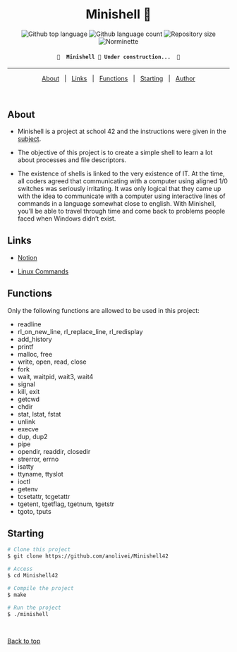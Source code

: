 <h1 align="center">Minishell 🐚 </h1>

<p align="center">

 <img alt="Github top language" src="https://img.shields.io/github/languages/top/anolivei/Minishell42?color=3de069">

  <img alt="Github language count" src="https://img.shields.io/github/languages/count/anolivei/Minishell42?color=3de069">

  <img alt="Repository size" src="https://img.shields.io/github/repo-size/anolivei/Minishell42?color=3de069">

  <img alt="Norminette" src="https://github.com/anolivei/Minishell42/actions/workflows/norminette.yml/badge.svg?event=push">

</p>
<h4 align="center">

	🚧  Minishell 🐚 Under construction...  🚧

</h4> 

<hr>

<p align="center">
  <a href="#about">About</a> &#xa0; | &#xa0;
  <a href="#links">Links</a> &#xa0; | &#xa0;
  <a href="#functions">Functions</a> &#xa0; | &#xa0;
  <a href="#starting">Starting</a> &#xa0; | &#xa0;
  <a href="https://github.com/anolivei" target="_blank">Author</a>
</p>
</p>

<br>

## About ##

- Minishell is a project at school 42 and the instructions were given in the [subject](https://github.com/anolivei/Minishell42/blob/main/subject.pdf).

- The objective of this project is to create a simple shell to learn a lot about processes and file descriptors.

- The existence of shells is linked to the very existence of IT. At the time, all coders agreed that communicating with a computer using aligned 1/0 switches was seriously irritating. It was only logical that they came up with the idea to communicate with
a computer using interactive lines of commands in a language somewhat close to english.
With Minishell, you’ll be able to travel through time and come back to problems people faced when Windows didn’t exist.

## Links ##

- [Notion](https://www.notion.so/Minishell-Materials-7bbd45a806e04395ab578ca3f805806c)

- [Linux Commands](https://www.rapidtables.com/code/linux/index.html)

## Functions ##
Only the following functions are allowed to be used in this project:
- readline
- rl_on_new_line, rl_replace_line, rl_redisplay
- add_history
- printf
- malloc, free
- write, open, read, close
- fork
- wait, waitpid, wait3, wait4
- signal
- kill, exit
- getcwd
- chdir
- stat, lstat, fstat
- unlink
- execve
- dup, dup2
- pipe
- opendir, readdir, closedir
- strerror, errno
- isatty
- ttyname, ttyslot
- ioctl
- getenv
- tcsetattr, tcgetattr
- tgetent, tgetflag, tgetnum, tgetstr
- tgoto, tputs

## Starting ##

```bash
# Clone this project
$ git clone https://github.com/anolivei/Minishell42

# Access
$ cd Minishell42

# Compile the project
$ make

# Run the project
$ ./minishell

```

&#xa0;

<a href="#top">Back to top</a>
